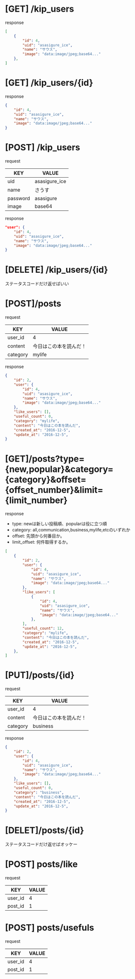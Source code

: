 # [GET] /kip_users

response
```json
[
    {
        "id": 4,
        "uid": "asasigure_ice",
        "name": "サウス",
        "image": "data:image/jpeg;base64..."
    },
]
```

# [GET] /kip_users/{id}

response
```json
{
    "id": 4,
    "uid": "asasigure_ice",
    "name": "サウス",
    "image": "data:image/jpeg;base64..."
}
```

# [POST] /kip_users

request

|KEY|VALUE|
|---|-----|
|uid|asasigure_ice|
|name|さうす|
|password|asasigure|
|image|base64|

response

```json
"user": {
    "id": 4,
    "uid": "asasigure_ice",
    "name": "サウス",
    "image": "data:image/jpeg;base64..."
}
```

# [DELETE] /kip_users/{id}

ステータスコードだけ返せばいい

# [POST]/posts

request

|KEY|VALUE|
|---|-----|
|user_id|4|
|content|今日はこの本を読んだ！|
|category|mylife|

response

```json
{
    "id": 2,
    "user": {
        "id": 4,
        "uid": "asasigure_ice",
        "name": "サウス",
        "image": "data:image/jpeg;base64..."
    },
    "like_users": [],
    "useful_count": 0,
    "category": "mylife",
    "content": "今日はこの本を読んだ",
    "created_at": "2016-12-5",
    "update_at": "2016-12-5",
}
```

# [GET]/posts?type={new,popular}&category={category}&offset={offset_number}&limit={limit_number}

response

- type: newは新しい投稿順、popularは役に立つ順
- category: all,communication,business,mylife,etcのいずれか
- offset: 先頭から何番目か。
- limit_offset: 何件取得するか。

```json
[
    {
        "id": 2,
        "user": {
            "id": 4,
            "uid": "asasigure_ice",
            "name": "サウス",
            "image": "data:image/jpeg;base64..."
        },
        "like_users": [
            {
                "id": 4,
                "uid": "asasigure_ice",
                "name": "サウス",
                "image": "data:image/jpeg;base64..."
            },
        ],
        "useful_count": 12,
        "category": "mylife",
        "content": "今日はこの本を読んだ",
        "created_at": "2016-12-5",
        "update_at": "2016-12-5",
    },
]
```

# [PUT]/posts/{id}

request

|KEY|VALUE|
|---|-----|
|user_id|4|
|content|今日はこの本を読んだ！|
|category|business|

response

```json
{
    "id": 2,
    "user": {
        "id": 4,
        "uid": "asasigure_ice",
        "name": "サウス",
        "image": "data:image/jpeg;base64..."
    },
    "like_users": [],
    "useful_count": 0,
    "category": "business",
    "content": "今日はこの本を読んだ",
    "created_at": "2016-12-5",
    "update_at": "2016-12-5",
}
```

# [DELET]/posts/{id}
ステータスコードだけ返せばオッケー

# [POST] posts/like

request

|KEY|VALUE|
|---|-----|
|user_id|4|
|post_id|1|

# [POST] posts/usefuls

request

|KEY|VALUE|
|---|-----|
|user_id|4|
|post_id|1|